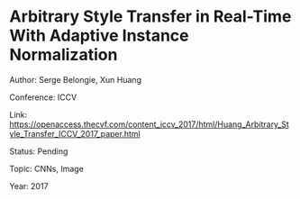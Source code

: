 # Arbitrary Style Transfer in Real-Time With Adaptive Instance Normalization
Author: Serge Belongie, Xun Huang

Conference: ICCV

Link: https://openaccess.thecvf.com/content_iccv_2017/html/Huang_Arbitrary_Style_Transfer_ICCV_2017_paper.html

Status: Pending

Topic: CNNs, Image 

Year: 2017
